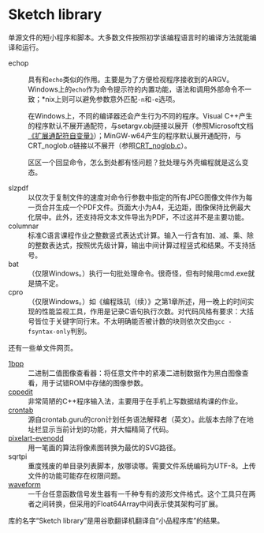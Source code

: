 Sketch library
==============

单源文件的短小程序和脚本。大多数文件按照初学该编程语言时的编译方法就能编译和运行。

<dl>
	<dt>echop</dt>
	<dd>
		<p>具有和<code>echo</code>类似的作用。主要是为了方便检视程序接收到的ARGV。Windows上的<code>echo</code>作为命令提示符的内置功能，语法和调用外部命令不一致；*nix上则可以避免参数意外匹配<code>-n</code>和<code>-e</code>选项。</p>
		<p>在Windows上，不同的编译器还会产生行为不同的程序。Visual C++产生的程序默认不展开通配符，与setargv.obj链接以展开（参照Microsoft文档<a href="https://docs.microsoft.com/zh-cn/cpp/c-language/expanding-wildcard-arguments">《扩展通配符自变量》</a>）；MinGW-w64产生的程序默认展开通配符，与CRT_noglob.o链接以不展开（参照<a href="https://sourceforge.net/p/mingw-w64/mingw-w64/ci/master/tree/mingw-w64-crt/crt/CRT_noglob.c">CRT_noglob.c</a>）。</p>
		<p>区区一个回显命令，怎么到处都有怪问题？批处理与外壳编程就是这么变态。</p>
	</dd>
	<dt>slzpdf</dt>
	<dd>以仅次于复制文件的速度对命令行参数中指定的所有JPEG图像文件作为每一页合并生成一个PDF文件。页面大小为A4，无边距，图像保持比例最大化居中。此外，还支持将文本文件导出为PDF，不过这并不是主要功能。</dd>
	<dt>columnar</dt>
	<dd>标准C语言课程作业之整数竖式表达式计算。输入一行含有加、减、乘、除的整数表达式，按照优先级计算，输出中间计算过程竖式和结果。不支持括号。</dd>
	<dt>bat</dt>
	<dd>（仅限Windows。）执行一句批处理命令。很奇怪，但有时候用cmd.exe就是搞不定。</dd>
	<dt>cpro</dt>
	<dd>（仅限Windows。）如《编程珠玑（续）》之第1章所述，用一晚上的时间实现的性能监视工具，作用是记录C语句执行次数。对代码风格有要求：大括号皆位于关键字同行末。不太明确能否被计数的块则依次交由<code>gcc -fsyntax-only</code>判别。</dd>
</dl>

还有一些单文件网页。

<dl>
	<dt><a href="https://salenzo.github.io/Utilities/1bpp.html">1bpp</a></dt>
	<dd>二进制二值图像查看器：将任意文件中的紧凑二进制数据作为黑白图像查看，用于试错ROM中存储的图像参数。</dd>
	<dt><a href="https://salenzo.github.io/Utilities/cppedit.html">cppedit</a></dt>
	<dd>非常简陋的C++程序输入法，主要用于在手机上写数据结构课的作业。</dd>
	<dt><a href="https://salenzo.github.io/Utilities/crontab.html">crontab</a></dt>
	<dd>源自crontab.guru的cron计划任务语法解释者（英文）。此版本去除了在地址栏显示当前计划的功能，并大幅精简了代码。</dd>
	<dt><a href="https://salenzo.github.io/Utilities/pixelart-evenodd.html">pixelart-evenodd</a></dt>
	<dd>用一笔画的算法将像素图转换为最优的SVG路径。</dd>
	<dt>sqrtpi</dt>
	<dd>重度残废的单目录列表脚本，放哪读哪。需要文件系统编码为UTF-8。上传文件的功能可能存在权限问题。</dd>
	<dt><a href="https://salenzo.github.io/Utilities/waveform.html">waveform</a></dt>
	<dd>一千台任意函数信号发生器有一千种专有的波形文件格式。这个工具只在两者之间转换，但采用的Float64Array中间表示使其架构可扩展。</dd>
</dl>

库的名字“Sketch library”是用谷歌翻译机翻译自“小品程序库”的结果。
